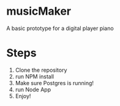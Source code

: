 # musicMaker
A basic prototype for a digital player piano

# Steps
1) Clone the repository 
2) run NPM install
3) Make sure Postgres is running!
4) run Node App
5) Enjoy!